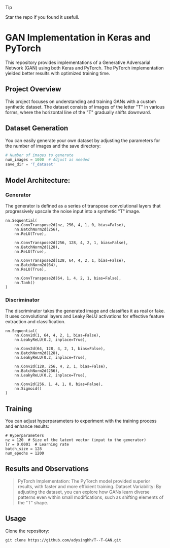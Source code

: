 > [!TIP]
> Star the repo if you found it usefull.


# GAN Implementation in Keras and PyTorch

This repository provides implementations of a Generative Adversarial Network (GAN) using both Keras and PyTorch. The PyTorch implementation yielded better results with optimized training time.

## Project Overview

This project focuses on understanding and training GANs with a custom synthetic dataset. The dataset consists of images of the letter "T" in various forms, where the horizontal line of the "T" gradually shifts downward.

## Dataset Generation

You can easily generate your own dataset by adjusting the parameters for the number of images and the save directory:

```python
# Number of images to generate
num_images = 1000  # Adjust as needed
save_dir = 'T_dataset'
```

## Model Architecture:
### Generator
The generator is defined as a series of transpose convolutional layers that progressively upscale the noise input into a synthetic "T" image.
```
nn.Sequential(
    nn.ConvTranspose2d(nz, 256, 4, 1, 0, bias=False),
    nn.BatchNorm2d(256),
    nn.ReLU(True),
    
    nn.ConvTranspose2d(256, 128, 4, 2, 1, bias=False),
    nn.BatchNorm2d(128),
    nn.ReLU(True),

    nn.ConvTranspose2d(128, 64, 4, 2, 1, bias=False),
    nn.BatchNorm2d(64),
    nn.ReLU(True),

    nn.ConvTranspose2d(64, 1, 4, 2, 1, bias=False),
    nn.Tanh()
)
```
### Discriminator
The discriminator takes the generated image and classifies it as real or fake. It uses convolutional layers and Leaky ReLU activations for effective feature extraction and classification.
```
nn.Sequential(
    nn.Conv2d(1, 64, 4, 2, 1, bias=False),
    nn.LeakyReLU(0.2, inplace=True),

    nn.Conv2d(64, 128, 4, 2, 1, bias=False),
    nn.BatchNorm2d(128),
    nn.LeakyReLU(0.2, inplace=True),

    nn.Conv2d(128, 256, 4, 2, 1, bias=False),
    nn.BatchNorm2d(256),
    nn.LeakyReLU(0.2, inplace=True),

    nn.Conv2d(256, 1, 4, 1, 0, bias=False),
    nn.Sigmoid()
)
```
## Training
You can adjust hyperparameters to experiment with the training process and enhance results:

```
# Hyperparameters
nz = 120  # Size of the latent vector (input to the generator)
lr = 0.0001  # Learning rate
batch_size = 128
num_epochs = 1200
```

## Results and Observations
>PyTorch Implementation: The PyTorch model provided superior results, with faster and more efficient training.
>Dataset Variability: By adjusting the dataset, you can explore how GANs learn diverse patterns even within small modifications, such as shifting elements of the "T" shape.

## Usage
Clone the repository:
```
git clone https://github.com/adysinghh/T--T-GAN.git
```

